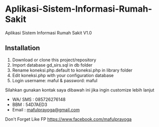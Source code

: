 # Aplikasi-Sistem-Informasi-Rumah-Sakit
Aplikasi Sistem Informasi Rumah Sakit V1.0

## Installation

1. Download or clone this project/repository
2. Import database gd_sirs.sql in db folder
3. Rename koneksi.php.default to koneksi.php in library folder
4. Edit koneksi.php with your configuration database
5. Login username: maful & password: maful

Silahkan gunakan kontak saya dibawah ini jika ingin customize lebih lanjut

* WA/ SMS : 085726276148
* BBM     : 54D7AED3
* Email   : mafulprayoga@gmail.com

Don't Forget Like FP https://www.facebook.com/mafulprayoga

